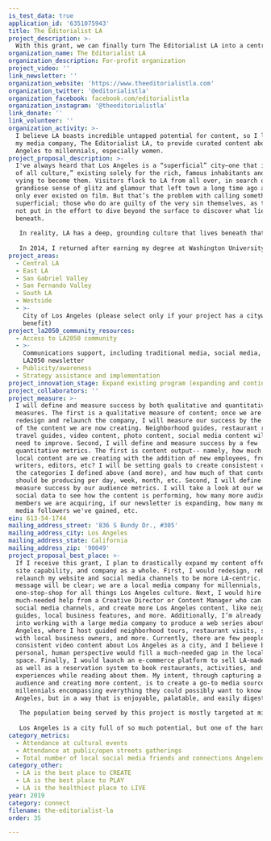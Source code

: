 ```yaml
---
is_test_data: true
application_id: '6351075943'
title: The Editorialist LA
project_description: >-
  With this grant, we can finally turn The Editorialist LA into a central, digital guide to Los Angeles that covers food and nightlife, shopping, fashion, beauty, fitness, activities, and everything in between with a face that people can recognize and trust. This support would allow us to expand our content offerings and relaunch the business to focus even more on Los Angeles and highlight our local businesses. We are also planning to create a digital video series focused on Los Angeles, with each episode exploring a new neighborhood, business, restaurant, activity, local figurehead, social service, and more.
organization_name: The Editorialist LA
organization_description: For-profit organization
project_video: ''
link_newsletter: ''
organization_website: 'https://www.theeditorialistla.com'
organization_twitter: '@editorialistla'
organization_facebook: facebook.com/editorialistla
organization_instagram: '@theeditorialistla'
link_donate: ''
link_volunteer: ''
organization_activity: >-
  I believe LA boasts incredible untapped potential for content, so I launched
  my media company, The Editorialist LA, to provide curated content about Los
  Angeles to millennials, especially women.
project_proposal_description: >-
  I've always heard that Los Angeles is a “superficial” city—one that is “devoid
  of all culture,” existing solely for the rich, famous inhabitants and those
  vying to become them. Visitors flock to LA from all over, in search of a
  grandiose sense of glitz and glamour that left town a long time ago and maybe
  only ever existed on film. But that’s the problem with calling something
  superficial; those who do are guilty of the very sin themselves, as they have
  not put in the effort to dive beyond the surface to discover what lies
  beneath.
   
   In reality, LA has a deep, grounding culture that lives beneath that shiny surface. It's the lifeblood of the city, flowing through LA’s streets, crashing on our sandy shores, seeping out of the cracks in the sidewalk, expanding outward into the suburban sprawl. Our culture is a mishmash of moving parts. It is simultaneously elusive but still easily identifiable and strangely palpable, as if it lives in the rays of the sun or the cool ocean breeze. As full of contradictions and complexities as the inhabitants of the city themselves. And it is a culture that I strongly felt growing up in the Valley. This culture was the connective thread to my parents’ childhood neighborhoods. To my grandfather’s time at USC and his offices in Hollywood. To my Great Aunt’s boutique in Beverly Hills and her meetings at Canter’s Deli. To the homes in West LA where my parents lived when they met volunteering for the local City of Hope chapter. This culture has not just been the lifeblood of the city, but it runs through my blood as well.
   
   In 2014, I returned after earning my degree at Washington University in St. Louis to find a city that had transformed. Once classified as a black hole where culture goes to die, Los Angeles had gained acclaim as a food, fashion, and creative oasis. We now had a thriving and well-respected restaurant scene with some of the best up-and-coming chefs in the world, and an equally thriving art, fashion, culture, and start-up scene. This culture had always been there, but now it was out in the open, and others were finally starting to see it too. I believed the city boasted incredible untapped potential for content, so I launched my media company, The Editorialist LA.
project_areas:
  - Central LA
  - East LA
  - San Gabriel Valley
  - San Fernando Valley
  - South LA
  - Westside
  - >-
    City of Los Angeles (please select only if your project has a citywide
    benefit)
project_la2050_community_resources:
  - Access to LA2050 community
  - >-
    Communications support, including traditional media, social media, and
    LA2050 newsletter
  - Publicity/awareness
  - Strategy assistance and implementation
project_innovation_stage: Expand existing program (expanding and continuing ongoing successful projects)
project_collaborators: ''
project_measure: >-
  I will define and measure success by both qualitative and quantitative
  measures. The first is a qualitative measure of content; once we are able to
  redesign and relaunch the company, I will measure our success by the quality
  of the content we are now creating. Neighborhood guides, restaurant reviews,
  travel guides, video content, photo content, social media content will all
  need to improve. Second, I will define and measure success by a few
  quantitative metrics. The first is content output-- namely, how much more
  local content are we creating with the addition of new employees, freelance
  writers, editors, etc? I will be setting goals to create consistent content in
  the categories I defined above (and more), and how much of that content I
  should be producing per day, week, month, etc. Second, I will define and
  measure success by our audience metrics. I will take a look at our web and
  social data to see how the content is performing, how many more audience
  members we are acquiring, if our newsletter is expanding, how many more social
  media followers we've gained, etc.
ein: 613-54-1744
mailing_address_street: '836 S Bundy Dr., #305'
mailing_address_city: Los Angeles
mailing_address_state: California
mailing_address_zip: '90049'
project_proposal_best_place: >-
  If I receive this grant, I plan to drastically expand my content offerings,
  site capability, and company as a whole. First, I would redesign, rebrand, and
  relaunch my website and social media channels to be more LA-centric. The brand
  message will be clear; we are a local media company for millennials, and the
  one-stop-shop for all things Los Angeles culture. Next, I would hire some
  much-needed help from a Creative Director or Content Manager who can run the
  social media channels, and create more Los Angeles content, like neighborhood
  guides, local business features, and more. Additionally, I’m already looking
  into working with a large media company to produce a web series about Los
  Angeles, where I host guided neighborhood tours, restaurant visits, sit-downs
  with local business owners, and more. Currently, there are few people creating
  consistent video content about Los Angeles as a city, and I believe bringing a
  personal, human perspective would fill a much-needed gap in the local media
  space. Finally, I would launch an e-commerce platform to sell LA-made goods,
  as well as a reservation system to book restaurants, activities, and
  experiences while reading about them. My intent, through capturing a larger
  audience and creating more content, is to create a go-to media source for
  millennials encompassing everything they could possibly want to know about Los
  Angeles, but in a way that is enjoyable, palatable, and easily digestible. 
   
   The population being served by this project is mostly targeted at millennials, especially young women. But really, this project is for all Angelenos. Los Angeles natives, tourists, or people from all over who have moved here in the hopes of pursuing their dreams. I want to explore all this city has to offer, from the hottest new bars for 20-somethings to the hole-in-the-wall taco shops to new restaurants that families and people of all ages can enjoy. 
   
   Los Angeles is a city full of so much potential, but one of the hardest adjustments for residents to make is connection. Connecting to each other and the city itself. Sifting through information about the city is like trying to find a needle in a haystack that is over 500 square miles large. There are already so many cultural events to attend, local businesses to support, and things to do, and there are even more media sources that list out thousands of pages of overwhelming information. It's hard to not become paralyzed by the sheer amount of choices. But I want to make that information not just more readily available, but more easily packaged for a younger audience with a smaller attention span, and with a recognizable face that audiences can connect to. The goal is to create ONE go-to source of information that is highly curated, personal, and up-to-date, allowing Angelenos to finally cut through all the noise and find what they're looking for: things to do, ways to connect, how to support local businesses and restaurants, etc.
category_metrics:
  - Attendance at cultural events
  - Attendance at public/open streets gatherings
  - Total number of local social media friends and connections Angelenos have
category_other:
  - LA is the best place to CREATE
  - LA is the best place to PLAY
  - LA is the healthiest place to LIVE
year: 2019
category: connect
filename: the-editorialist-la
order: 35

---
```

